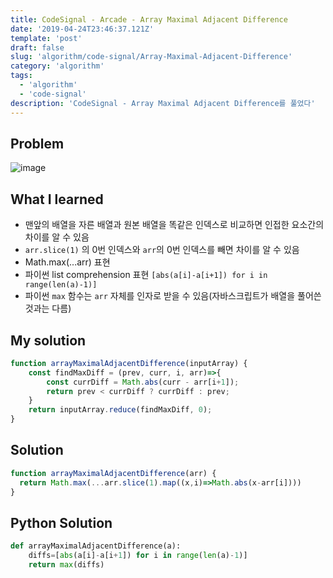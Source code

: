 ```yaml
---
title: CodeSignal - Arcade - Array Maximal Adjacent Difference
date: '2019-04-24T23:46:37.121Z'
template: 'post'
draft: false
slug: 'algorithm/code-signal/Array-Maximal-Adjacent-Difference'
category: 'algorithm'
tags:
  - 'algorithm'
  - 'code-signal'
description: 'CodeSignal - Array Maximal Adjacent Difference를 풀었다'
---
```


## Problem

![image](https://user-images.githubusercontent.com/35516239/57898402-e809e900-7893-11e9-9a0b-b5977004a4ff.png)

## What I learned 

- 맨앞의 배열을 자른 배열과 원본 배열을 똑같은 인덱스로 비교하면 인접한 요소간의 차이를 알 수 있음
- `arr.slice(1)` 의 0번 인덱스와 `arr`의 0번 인덱스를 빼면 차이를 알 수 있음
- Math.max(...arr) 표현
- 파이썬 list comprehension 표현 `[abs(a[i]-a[i+1]) for i in range(len(a)-1)]`
- 파이썬 `max` 함수는 `arr` 자체를  인자로 받을 수 있음(자바스크립트가 배열을 풀어쓴 것과는 다름)

## My solution

```javascript
function arrayMaximalAdjacentDifference(inputArray) {
    const findMaxDiff = (prev, curr, i, arr)=>{
        const currDiff = Math.abs(curr - arr[i+1]);
        return prev < currDiff ? currDiff : prev;  
    }
    return inputArray.reduce(findMaxDiff, 0);
}
```

## Solution

```javascript
function arrayMaximalAdjacentDifference(arr) {
  return Math.max(...arr.slice(1).map((x,i)=>Math.abs(x-arr[i])))
}
```

## Python Solution

```python
def arrayMaximalAdjacentDifference(a):
    diffs=[abs(a[i]-a[i+1]) for i in range(len(a)-1)]
    return max(diffs)
```
